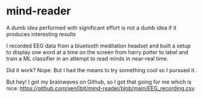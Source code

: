 # mind-reader
A dumb idea performed with significant effort is not a dumb idea if it produces interesting results

I recorded EEG data from a bluetooth meditation headset and built a setup to display one word at a time on the screen from harry potter to label and train a ML classifier in an attempt to read minds in near-real time.

Did it work? Nope. But I had the means to try something cool so I pursued it.

But hey! I got my brainwaves on Github, so I got that going for me which is nice: https://github.com/xen0bit/mind-reader/blob/main/EEG_recording.csv
